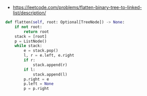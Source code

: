-   https://leetcode.com/problems/flatten-binary-tree-to-linked-list/description/

```python
def flatten(self, root: Optional[TreeNode]) -> None:
    if not root:
        return root
    stack = [root]
    p = ListNode()
    while stack:
        e = stack.pop()
        l, r = e.left, e.right
        if r:
            stack.append(r)
        if l:
            stack.append(l)
        p.right = e
        p.left = None
        p = p.right
```
